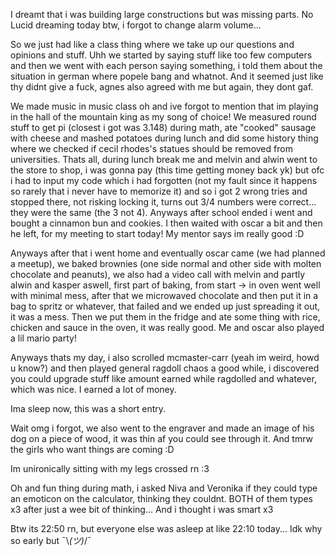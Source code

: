 I dreamt that i was building large constructions but was missing parts. No Lucid dreaming today btw, i forgot to change alarm volume...

So we just had like a class thing where we take up our questions and opinions and stuff. Uhh we started by saying stuff like too few computers and then we went with each person saying something, i told them about the situation in german where popele bang and whatnot. And it seemed just like thy didnt give a fuck, agnes also agreed with me but again, they dont gaf.

We made music in music class oh and ive forgot to mention that im playing in the hall of the mountain king as my song of choice! We measured round stuff to get pi (closest i got was 3.148) during math, ate "cooked" sausage with cheese and mashed potatoes during lunch and did some history thing where we checked if cecil rhodes's statues should be removed from universities. Thats all, during lunch break me and melvin and alwin went to the store to shop, i was gonna pay (this time getting money back yk) but ofc i had to input my code which i had forgotten (not my fault since it happens so rarely that i never have to memorize it) and so i got 2 wrong tries and stopped there, not risking locking it, turns out 3/4 numbers were correct... they were the same (the 3 not 4). Anyways after school ended i went and bought a cinnamon bun and cookies. I then waited with oscar a bit and then he left, for my meeting to start today! My mentor says im really good :D

Anyways after that i went home and eventually oscar came (we had planned a meetup), we baked brownies (one side normal and other side with molten chocolate and peanuts), we also had a video call with melvin and partly alwin and kasper aswell, first part of baking, from start → in oven went well with minimal mess, after that we microwaved chocolate and then put it in a bag to spritz or whatever, that failed and we ended up just spreading it out, it was a mess. Then we put them in the fridge and ate some thing with rice, chicken and sauce in the oven, it was really good. Me and oscar also played a lil mario party!

Anyways thats my day, i also scrolled mcmaster-carr (yeah im weird, howd u know?) and then played general ragdoll chaos a good while, i discovered you could upgrade stuff like amount earned while ragdolled and whatever, which was nice. I earned a lot of money.

Ima sleep now, this was a short entry.

Wait omg i forgot, we also went to the engraver and made an image of his dog on a piece of wood, it was thin af you could see through it. And tmrw the girls who want things are coming :D

Im unironically sitting with my legs crossed rn :3

Oh and fun thing during math, i asked Niva and Veronika if they could type an emoticon on the calculator, thinking they couldnt. BOTH of them types x3 after just a wee bit of thinking... And i thought i was smart x3

Btw its 22:50 rn, but everyone else was asleep at like 22:10 today... Idk why so early but ¯⁠\⁠_⁠(⁠ツ⁠)⁠_⁠/⁠¯